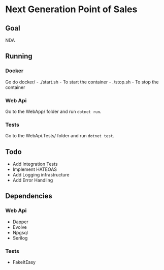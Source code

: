# Next Generation Point of Sales

## Goal

NDA

## Running

### Docker

Go do docker/
	- ./start.sh - To start the container
	- ./stop.sh - To stop the container

### Web Api

Go to the WebApp/ folder and run `dotnet run`.

### Tests

Go to the WebApi.Tests/ folder and run `dotnet test`.

## Todo

* Add Integration Tests
* Implement HATEOAS
* Add Logging infrastructure
* Add Error Handling

## Dependencies

### Web Api

* Dapper
* Evolve
* Npgsql
* Serilog

### Tests

* FakeItEasy



